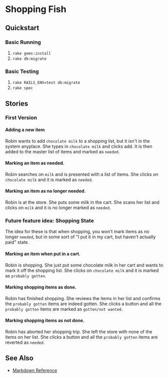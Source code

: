 # Shopping Fish #

## Quickstart ##

### Basic Running ###
1. `rake gems:install`
2. `rake db:migrate`

### Basic Testing ###
1. `rake RAILS_ENV=test db:migrate`
2. `rake spec`

## Stories ##

### First Version ###

#### Adding a new item ####

Robin wants to add `chocolate milk` to a shopping list, but it isn't in the system anyplace.  She types in `chocolate milk` and clicks add. It is then added to the master list of items and marked as `needed`.

#### Marking an item as needed. ####

Robin searches on `milk` and is presented with a list of items.  She clicks on `chocolate milk` and it is marked as `needed`.

#### Marking an item as no longer needed. ####

Robin is at the store.  She puts some milk in the cart.  She scans her list and clicks on `milk` and it is no longer marked as `needed`.

### Future feature idea: Shopping State ###

The idea for these is that when shopping, you won't mark items as no longer `needed`, but in some sort of "I put it in my cart, but haven't actually paid" state.

#### Marking an item when put in a cart. ####

Robin is shopping.  She just put some chocolate milk in her cart and wants to mark it off the shopping list.  She clicks on `chocolate milk` and it is marked as `probably gotten`.

#### Marking shopping items as done. ####

Robin has finished shopping.  She reviews the items in her list and confirms the `probably gotten` items are indeed gotten.  She clicks a button and all the `probably gotten` items are marked as `gotten/not wanted`.

#### Marking shopping items as not done. ####

Robin has aborted her shopping trip.  She left the store with none of the items on her list.  She clicks a button and all the `probably gotten` items are reverted as `needed`.


## See Also ##

* [Markdown Reference](http://www.dictatorcms.com/markdown)
